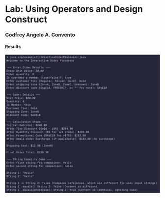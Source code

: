 # Lab: Using Operators and Design Construct

### Godfrey Angelo A. Convento

#### Results

![alt text](image.png)